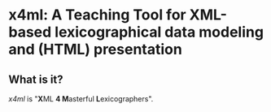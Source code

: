 # x4ml: A Teaching Tool for XML-based lexicographical data modeling and (HTML) presentation
## What is it?
*x4ml* is "**X**ML **4 M**asterful **L**exicographers".
